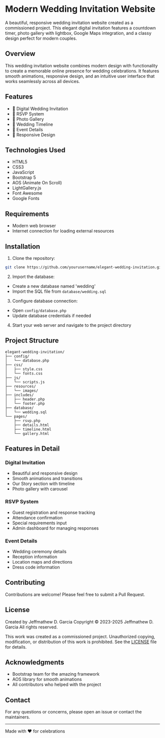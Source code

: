 # Modern Wedding Invitation Website

A beautiful, responsive wedding invitation website created as a commissioned project. This elegant digital invitation features a countdown timer, photo gallery with lightbox, Google Maps integration, and a classy design perfect for modern couples.

## Overview
This wedding invitation website combines modern design with functionality to create a memorable online presence for wedding celebrations. It features smooth animations, responsive design, and an intuitive user interface that works seamlessly across all devices.

## Features

- 💌 Digital Wedding Invitation
- 📝 RSVP System
- 📸 Photo Gallery
- 📅 Wedding Timeline
- 📍 Event Details
- 🎯 Responsive Design

## Technologies Used

- HTML5
- CSS3
- JavaScript
- Bootstrap 5
- AOS (Animate On Scroll)
- LightGallery.js
- Font Awesome
- Google Fonts

## Requirements

- Modern web browser
- Internet connection for loading external resources

## Installation

1. Clone the repository:
```bash
git clone https://github.com/yourusername/elegant-wedding-invitation.git
```

2. Import the database:
- Create a new database named 'wedding'
- Import the SQL file from `database/wedding.sql`

3. Configure database connection:
- Open `config/database.php`
- Update database credentials if needed

4. Start your web server and navigate to the project directory

## Project Structure

```
elegant-wedding-invitation/
├── config/
│   └── database.php
├── css/
│   ├── style.css
│   └── fonts.css
├── js/
│   └── scripts.js
├── resources/
│   └── images/
├── includes/
│   ├── header.php
│   └── footer.php
├── database/
│   └── wedding.sql
└── pages/
    ├── rsvp.php
    ├── details.html
    ├── timeline.html
    └── gallery.html
```

## Features in Detail

### Digital Invitation
- Beautiful and responsive design
- Smooth animations and transitions
- Our Story section with timeline
- Photo gallery with carousel

### RSVP System
- Guest registration and response tracking
- Attendance confirmation
- Special requirements input
- Admin dashboard for managing responses

### Event Details
- Wedding ceremony details
- Reception information
- Location maps and directions
- Dress code information

## Contributing

Contributions are welcome! Please feel free to submit a Pull Request.

## License

Created by Jeffmathew D. Garcia
Copyright © 2023-2025 Jeffmathew D. Garcia
All rights reserved.

This work was created as a commissioned project.
Unauthorized copying, modification, or distribution of this work is prohibited.
See the [LICENSE](LICENSE) file for details.

## Acknowledgments

- Bootstrap team for the amazing framework
- AOS library for smooth animations
- All contributors who helped with the project

## Contact

For any questions or concerns, please open an issue or contact the maintainers.

---
Made with ❤️ for celebrations
